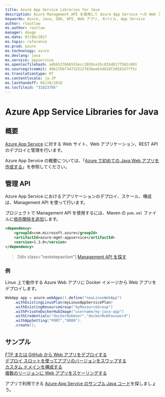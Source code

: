 ```yaml
---
title: Azure App Service Libraries for Java
description: Azure Management API を使用して Azure App Service への Web アプリのデプロイを自動化します。
keywords: Azure, Java, SDK, API, Web アプリ, モバイル, App Service
author: rloutlaw
ms.author: routlaw
manager: douge
ms.date: 07/09/2017
ms.topic: reference
ms.prod: azure
ms.technology: azure
ms.devlang: java
ms.service: appservice
ms.openlocfilehash: adbb527666553ecc3039ce35c035d017f502c801
ms.sourcegitcommit: 49b17bbf34732512f836ee634818f1058147ff5c
ms.translationtype: HT
ms.contentlocale: ja-JP
ms.lasthandoff: 04/26/2018
ms.locfileid: "31823795"
---
```

# <a name="azure-app-service-libraries-for-java"></a>Azure App Service Libraries for Java

## <a name="overview"></a>概要

[Azure App Service](/azure/app-service) に対する Web サイト、Web アプリケーション、REST API のデプロイと管理を行います。

Azure App Service の概要については、「[Azure で初めての Java Web アプリを作成する](/azure/app-service-web/app-service-web-get-started-java)」を参照してください。

## <a name="management-api"></a>管理 API

Azure App Service におけるアプリケーションのデプロイ、スケール、構成は、Management API を使って行います。

プロジェクトで Management API を使用するには、Maven の `pom.xml` ファイルに[依存関係を追加](https://maven.apache.org/guides/getting-started/index.html#How_do_I_use_external_dependencies)します。

```XML
<dependency>
    <groupId>com.microsoft.azure</groupId>
    <artifactId>azure-mgmt-appservice</artifactId>
    <version>1.3.0</version>
</dependency>
```   

> [!div class="nextstepaction"]
> [Management API を探す](/java/api/overview/azure/appservice/management)

### <a name="example"></a>例

Linux 上で動作する Azure Web アプリに Docker イメージから Web アプリをデプロイします。

```java
WebApp app = azure.webApps().define("newLinuxWebApp")
    .withExistingLinuxPlan(myLinuxAppServicePlan)
    .withExistingResourceGroup("myResourceGroup")
    .withPrivateDockerHubImage("username/my-java-app")
    .withCredentials("dockerHubUser","dockerHubPassword")
    .withAppSetting("PORT","8080").
    .create();
```

## <a name="samples"></a>サンプル

[FTP または GitHub から Web アプリをデプロイする][1]  
[デプロイ スロットを使ってアプリのバージョンをスワップする][2]  
[カスタム ドメインを構成する][3]   
[複数のリージョンに Web アプリをスケーリングする][4]   

アプリで利用できる [Azure App Service のサンプル Java コード](https://azure.microsoft.com/resources/samples/?platform=java&term=appservice)を探しましょう。

[1]: ../docs-ref-conceptual/java-sdk-configure-webapp-sources.md
[2]: https://azure.microsoft.com/resources/samples/app-service-java-manage-staging-and-production-slots-for-web-apps/
[3]: https://azure.microsoft.com/resources/samples/app-service-java-manage-web-apps-with-custom-domains/
[4]: https://azure.microsoft.com/resources/samples/app-service-java-scale-web-apps-on-linux/
